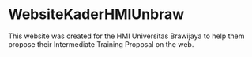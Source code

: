 # WebsiteKaderHMIUnbraw
This website was created for the HMI Universitas Brawijaya to help them propose their Intermediate Training Proposal on the web.
